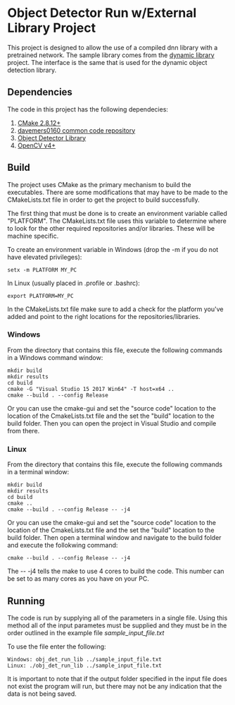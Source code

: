 # Object Detector Run w/External Library Project

This project is designed to allow the use of a compiled dnn library with a pretrained network.  The sample library comes from the [dynamic library](https://github.com/davemers0160/dlib_object_detection/tree/master/obj_det_lib) project.  The interface is the same that is used for the dynamic object detection library.

## Dependencies

The code in this project has the following dependecies:

1. [CMake 2.8.12+](https://cmake.org/download/)
2. [davemers0160 common code repository](https://github.com/davemers0160/Common)
3. [Object Detector Library](https://github.com/davemers0160/dlib_object_detection/tree/master/obj_det_lib)
4. [OpenCV v4+](https://opencv.org/releases/)

## Build

The project uses CMake as the primary mechanism to build the executables.  There are some modifications that may have to be made to the CMakeLists.txt file in order to get the project to build successfully.

The first thing that must be done is to create an environment variable called "PLATFORM".  The CMakeLists.txt file uses this variable to determine where to look for the other required repositories and/or libraries.  These will be machine specific.

To create an environment variable in Windows (drop the -m if you do not have elevated privileges):
```
setx -m PLATFORM MY_PC
```

In Linux (usually placed in .profile or .bashrc):
```
export PLATFORM=MY_PC
```

In the CMakeLists.txt file make sure to add a check for the platform you've added and point to the right locations for the repositories/libraries.

### Windows

From the directory that contains this file, execute the following commands in a Windows command window:

```
mkdir build
mkdir results
cd build
cmake -G "Visual Studio 15 2017 Win64" -T host=x64 ..
cmake --build . --config Release
```

Or you can use the cmake-gui and set the "source code" location to the location of the CmakeLists.txt file and the set the "build" location to the build folder. Then you can open the project in Visual Studio and compile from there.

### Linux

From the directory that contains this file, execute the following commands in a terminal window:

```
mkdir build
mkdir results
cd build
cmake ..
cmake --build . --config Release -- -j4
```

Or you can use the cmake-gui and set the "source code" location to the location of the CmakeLists.txt file and the set the "build" location to the build folder. Then open a terminal window and navigate to the build folder and execute the follokwing command:

```
cmake --build . --config Release -- -j4
```

The -- -j4 tells the make to use 4 cores to build the code.  This number can be set to as many cores as you have on your PC.

## Running

The code is run by supplying all of the parameters in a single file.  Using this method all of the input parametes must be supplied and they must be in the order outlined in the example file *sample_input_file.txt*

To use the file enter the following:

```
Windows: obj_det_run_lib ../sample_input_file.txt
Linux: ./obj_det_run_lib ../sample_input_file.txt
```

It is important to note that if the output folder specified in the input file does not exist the program will run, but there may not be any indication that the data is not being saved.

